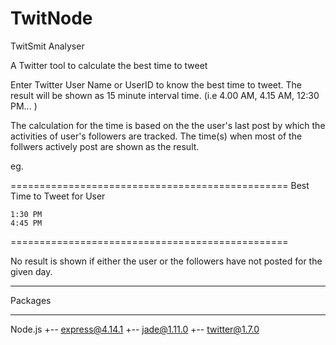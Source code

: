 # TwitNode
TwitSmit Analyser

A Twitter tool to calculate the best time to tweet

Enter Twitter User Name or UserID to know the best time to tweet.
The result will be shown as 15 minute interval time. (i.e 4.00 AM, 4.15 AM, 12:30 PM... ) 

The calculation for the time is based on the the user's last post by which the activities of user's followers are tracked.
The time(s) when most of the follwers actively post are shown as the result.



eg.

================================================
Best Time to Tweet for User
   
	1:30 PM
	4:45 PM
	
================================================


No result is shown if either the user or the followers have not posted for the given day.


*************
Packages
*************
Node.js
+-- express@4.14.1
+-- jade@1.11.0
+-- twitter@1.7.0
